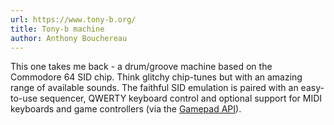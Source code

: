 ```yaml
---
url: https://www.tony-b.org/
title: Tony-b machine
author: Anthony Bouchereau
---
```


This one takes me back - a drum/groove machine based on the Commodore 64 SID chip. Think glitchy chip-tunes but with an amazing range of available sounds. The faithful SID emulation is paired with an easy-to-use sequencer, QWERTY keyboard control and optional support for MIDI keyboards and game controllers (via the [Gamepad API](https://developer.mozilla.org/en-US/docs/Web/API/Gamepad_API)).
